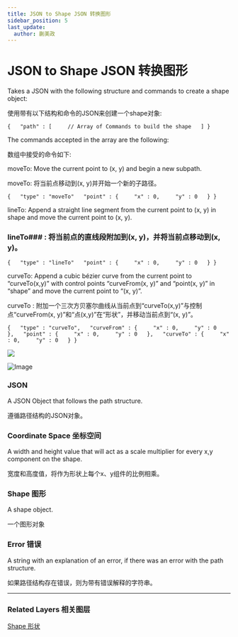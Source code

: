 ```yaml
---
title: JSON to Shape JSON 转换图形
sidebar_position: 5
last_update:
  author: 蒯美政
---
```


# JSON to Shape JSON 转换图形

Takes a JSON with the following structure and commands to create a shape object:

使用带有以下结构和命令的JSON来创建一个shape对象:

```
{   "path" : [     // Array of Commands to build the shape   ] }
```

The commands accepted in the array are the following:

数组中接受的命令如下:

moveTo: Move the current point to (x, y) and begin a new subpath.

moveTo: 将当前点移动到(x, y)并开始一个新的子路径。

```
{   "type" : "moveTo"   "point" : {     "x" : 0,     "y" : 0   } }
```

lineTo: Append a straight line segment from the current point to (x, y) in shape and move the current point to (x, y).

### lineTo### : 将当前点的直线段附加到(x, y)，并将当前点移动到(x, y)。

```
{   "type" : "lineTo"   "point" : {     "x" : 0,     "y" : 0   } }
```

curveTo: Append a cubic bézier curve from the current point to “curveTo(x,y)” with control points “curveFrom(x, y)” and “point(x, y)” in “shape” and move the current point to “(x, y)”.

curveTo : 附加一个三次方贝塞尔曲线从当前点到“curveTo(x,y)”与控制点“curveFrom(x, y)”和“点(x,y)”在“形状”，并移动当前点到“(x, y)”。

```
{   "type" : "curveTo",   "curveFrom" : {     "x" : 0,     "y" : 0   },   "point" : {     "x" : 0,     "y" : 0   },   "curveTo" : {     "x" : 0,     "y" : 0   } }
```

![](https://origami.design/public/images/documentation/curveToShapeExample@2x.png)

![Image](@site/static/img/docs/Utility/json-to-shape.png)

### JSON

A JSON Object that follows the path structure.

遵循路径结构的JSON对象。

### Coordinate Space 坐标空间

A width and height value that will act as a scale multiplier for every x,y component on the shape.

宽度和高度值，将作为形状上每个x、y组件的比例相乘。

### Shape 图形

A shape object.

一个图形对象

### Error 错误

A string with an explanation of an error, if there was an error with the path structure.

如果路径结构存在错误，则为带有错误解释的字符串。

------

### Related Layers 相关图层

[Shape 形状](./../Layer/Shape.md)
